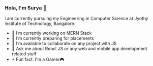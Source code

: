 ### Hola, I'm Surya 👋

I am currently pursuing my Engineering in Computer Science at Jyothy Institute of Technology, Bangalore.

- 🔭 I’m currently working on MERN Stack
- 🌱 I’m currently preparing for placements
- 👯 I’m available to collaborate on any project with JS
- 💬 Ask me about React JS or any web and mobile app development related stuff 
- ⚡ Fun fact: I'm a Gamer🎮

